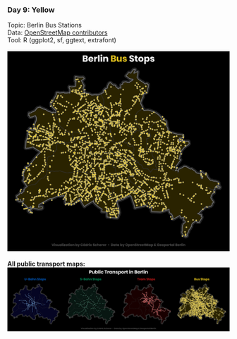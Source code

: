 ### Day 9: Yellow
Topic: Berlin Bus Stations
<br>
Data: [OpenStreetMap contributors](https://www.openstreetmap.org/)
<br>
Tool: R (ggplot2, sf, ggtext, extrafont)
<br><br>
![./Day09_Yellow/Yellow_BerlinBus.png](https://raw.githubusercontent.com/Z3tt/30DayMapChallenge/master/Day09_Yellow/Yellow_BerlinBus.png)
<br><br>
**All public transport maps:**
<br>
![./Day09_Yellow/BlueRedGreenYellow_BerlinPublicTransport.png](https://raw.githubusercontent.com/Z3tt/30DayMapChallenge/master/Day09_Yellow/BlueRedGreenYellow_BerlinPublicTransport.png)
